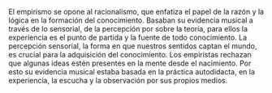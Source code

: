El empirismo se opone al racionalismo, que enfatiza el papel de la razón y la lógica en la formación del conocimiento.
Basaban su evidencia musical a través de lo sensorial, de la percepción por sobre la teoría, para ellos la experiencia es el punto de partida y la fuente de todo conocimiento. La percepción sensorial, la forma en que nuestros sentidos captan el mundo, es crucial para la adquisición del conocimiento. 
Los empiristas rechazan que algunas ideas estén presentes en la mente desde el nacimiento. Por esto su evidencia musical estaba basada en la práctica autodidacta, en la experiencia, la escucha y la observación por sus propios medios.
